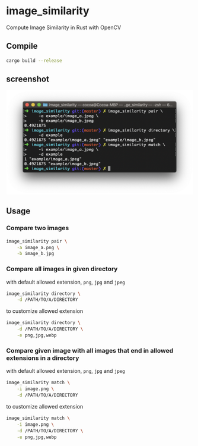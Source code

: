 # image_similarity
Compute Image Similarity in Rust with OpenCV

## Compile
```bash
cargo build --release
```

## screenshot
![screenshot](screenshot.png)

## Usage
### Compare two images

```bash
image_similarity pair \
    -a image_a.png \
    -b image_b.jpg
```

### Compare all images in given directory 

with default allowed extension, `png`, `jpg` and `jpeg`

```bash
image_similarity directory \
    -d /PATH/TO/A/DIRECTORY
```

to customize allowed extension
```bash
image_similarity directory \
    -d /PATH/TO/A/DIRECTORY \
    -e png,jpg,webp
```

### Compare given image with all images that end in allowed extensions in a directory 

with default allowed extension, `png`, `jpg` and `jpeg`

```bash
image_similarity match \
    -i image.png \
    -d /PATH/TO/A/DIRECTORY
```

to customize allowed extension
```bash
image_similarity match \
    -i image.png \
    -d /PATH/TO/A/DIRECTORY \
    -e png,jpg,webp
```
